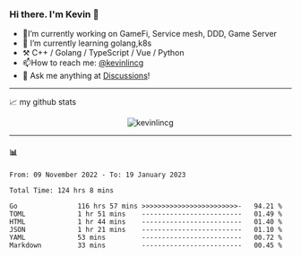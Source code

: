 ### Hi there. I'm Kevin 👋

- 🔭I’m currently working on GameFi, Service mesh, DDD, Game Server
- 🌱 I’m currently learning golang,k8s
-   :hammer_and_pick: C++ / Golang / TypeScript / Vue / Python
- 📫How to reach me: [@kevinlincg](https://twitter.com/kevinlincg) 
-   :thought_balloon: Ask me anything at [Discussions](https://github.com/kevinlincg/kevinlincg/discussions/new)!

---

📈 my github stats

<p align="center"> <img src="https://github-readme-stats-ouuan.vercel.app/api?username=kevinlincg&theme=dark&show_icons=true&count_private=true" alt="kevinlincg" />

---

#### :bar_chart: 

<!--START_SECTION:waka-->

```text
From: 09 November 2022 - To: 19 January 2023

Total Time: 124 hrs 8 mins

Go               116 hrs 57 mins >>>>>>>>>>>>>>>>>>>>>>>>-   94.21 %
TOML             1 hr 51 mins    -------------------------   01.49 %
HTML             1 hr 44 mins    -------------------------   01.40 %
JSON             1 hr 21 mins    -------------------------   01.10 %
YAML             53 mins         -------------------------   00.72 %
Markdown         33 mins         -------------------------   00.45 %
```

<!--END_SECTION:waka-->
